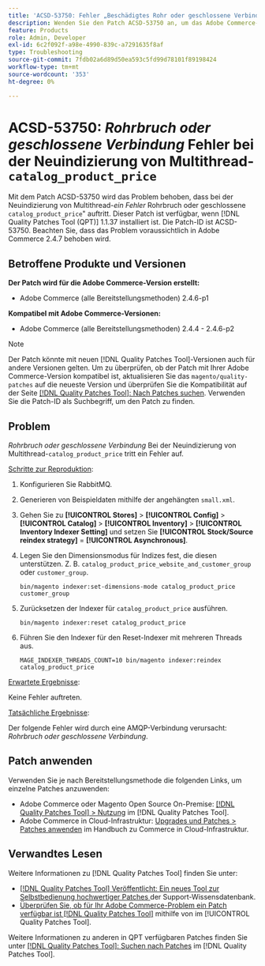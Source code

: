 ```yaml
---
title: 'ACSD-53750: Fehler „Beschädigtes Rohr oder geschlossene Verbindung“ während der Neuindizierung des multithreadfähigen CATALOG_PRODUCT_PRICE'
description: Wenden Sie den Patch ACSD-53750 an, um das Adobe Commerce-Problem zu beheben, bei dem während der Neuindizierung des Katalogprodukts mit mehreren Threads der Fehler „Broken Pipe“ oder „Closed Connection“ auftritt.
feature: Products
role: Admin, Developer
exl-id: 6c2f092f-a98e-4990-839c-a7291635f8af
type: Troubleshooting
source-git-commit: 7fdb02a6d89d50ea593c5fd99d78101f89198424
workflow-type: tm+mt
source-wordcount: '353'
ht-degree: 0%

---
```


# ACSD-53750: *Rohrbruch oder geschlossene Verbindung* Fehler bei der Neuindizierung von Multithread-`catalog_product_price`

Mit dem Patch ACSD-53750 wird das Problem behoben, dass bei der Neuindizierung von Multithread-*ein Fehler* Rohrbruch oder geschlossene `catalog_product_price`&quot; auftritt. Dieser Patch ist verfügbar, wenn [!DNL Quality Patches Tool (QPT)] 1.1.37 installiert ist. Die Patch-ID ist ACSD-53750. Beachten Sie, dass das Problem voraussichtlich in Adobe Commerce 2.4.7 behoben wird.

## Betroffene Produkte und Versionen

**Der Patch wird für die Adobe Commerce-Version erstellt:**

* Adobe Commerce (alle Bereitstellungsmethoden) 2.4.6-p1

**Kompatibel mit Adobe Commerce-Versionen:**

* Adobe Commerce (alle Bereitstellungsmethoden) 2.4.4 - 2.4.6-p2

>[!NOTE]
>
>Der Patch könnte mit neuen [!DNL Quality Patches Tool]-Versionen auch für andere Versionen gelten. Um zu überprüfen, ob der Patch mit Ihrer Adobe Commerce-Version kompatibel ist, aktualisieren Sie das `magento/quality-patches` auf die neueste Version und überprüfen Sie die Kompatibilität auf der Seite [[!DNL Quality Patches Tool]: Nach Patches suchen](https://experienceleague.adobe.com/tools/commerce-quality-patches/index.html?lang=de). Verwenden Sie die Patch-ID als Suchbegriff, um den Patch zu finden.

## Problem

*Rohrbruch oder geschlossene Verbindung* Bei der Neuindizierung von Multithread-`catalog_product_price` tritt ein Fehler auf.

<u>Schritte zur Reproduktion</u>:

1. Konfigurieren Sie RabbitMQ.
1. Generieren von Beispieldaten mithilfe der angehängten `small.xml`.
1. Gehen Sie zu **[!UICONTROL Stores]** > **[!UICONTROL Config]** > **[!UICONTROL Catalog]** > **[!UICONTROL Inventory]** > **[!UICONTROL Inventory Indexer Setting]** und setzen Sie **[!UICONTROL Stock/Source reindex strategy]** = **[!UICONTROL Asynchronous]**.
1. Legen Sie den Dimensionsmodus für Indizes fest, die diesen unterstützen. Z. B. `catalog_product_price_website_and_customer_group` oder `customer_group`.

   ```
   bin/magento indexer:set-dimensions-mode catalog_product_price customer_group
   ```

1. Zurücksetzen der Indexer für `catalog_product_price` ausführen.

   ```
   bin/magento indexer:reset catalog_product_price
   ```

1. Führen Sie den Indexer für den Reset-Indexer mit mehreren Threads aus.

   ```
   MAGE_INDEXER_THREADS_COUNT=10 bin/magento indexer:reindex catalog_product_price
   ```

<u>Erwartete Ergebnisse</u>:

Keine Fehler auftreten.

<u>Tatsächliche Ergebnisse</u>:

Der folgende Fehler wird durch eine AMQP-Verbindung verursacht: *Rohrbruch oder geschlossene Verbindung*.

## Patch anwenden

Verwenden Sie je nach Bereitstellungsmethode die folgenden Links, um einzelne Patches anzuwenden:

* Adobe Commerce oder Magento Open Source On-Premise: [[!DNL Quality Patches Tool] > Nutzung](/help/tools/quality-patches-tool/usage.md) im [!DNL Quality Patches Tool].
* Adobe Commerce in Cloud-Infrastruktur: [Upgrades und Patches > Patches anwenden](https://experienceleague.adobe.com/docs/commerce-cloud-service/user-guide/develop/upgrade/apply-patches.html?lang=de) im Handbuch zu Commerce in Cloud-Infrastruktur.

## Verwandtes Lesen

Weitere Informationen zu [!DNL Quality Patches Tool] finden Sie unter:

* [[!DNL Quality Patches Tool] Veröffentlicht: Ein neues Tool zur Selbstbedienung hochwertiger Patches ](https://experienceleague.adobe.com/de/docs/commerce-operations/tools/quality-patches-tool/quality-patches-tool-to-self-serve-quality-patches) der Support-Wissensdatenbank.
* [Überprüfen Sie, ob für Ihr Adobe Commerce-Problem ein Patch verfügbar ist [!DNL Quality Patches Tool]](/help/tools/quality-patches-tool/patches-available-in-qpt/check-patch-for-magento-issue-with-magento-quality-patches.md) mithilfe von im [!UICONTROL Quality Patches Tool].


Weitere Informationen zu anderen in QPT verfügbaren Patches finden Sie unter [[!DNL Quality Patches Tool]: Suchen nach Patches](https://experienceleague.adobe.com/tools/commerce-quality-patches/index.html?lang=de) im [!DNL Quality Patches Tool].

